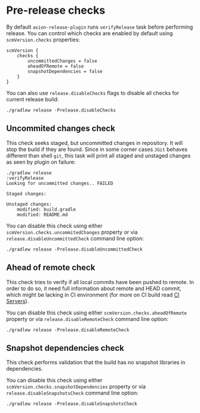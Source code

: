 # Pre-release checks

By default `axion-release-plugin` runs `verifyRelease` task before
performing release. You can control which checks are enabled by default
using `scmVersion.checks` properties:

    scmVersion {
        checks {
            uncommittedChanges = false
            aheadOfRemote = false
            snapshotDependencies = false
        }
    }

You can also use `release.disableChecks` flags to disable all checks for
current release build:

    ./gradlew release -Prelease.disableChecks

## Uncommited changes check

This check seeks staged, but uncommitted changes in repository. It will
stop the build if they are found. Since in some corner cases `JGit`
behaves different than shell `git`, this task will print all staged and
unstaged changes as seen by plugin on failure:

    ./gradlew release
    :verifyRelease
    Looking for uncommitted changes.. FAILED

    Staged changes:

    Unstaged changes:
        modified: build.gradle
        modified: README.md

You can disable this check using either
`scmVersion.checks.uncommitedChanges` property or via
`release.disableUncommittedCheck` command line option:

    ./gradlew release -Prelease.disableUncommittedCheck

## Ahead of remote check

This check tries to verify if all local commits have been pushed to
remote. In order to do so, it need full information about remote and
HEAD commit, which might be lacking in CI environment (for more on CI
build read [CI Servers](ci_servers.md)).

You can disable this check using either
`scmVersion.checks.aheadOfRemote` property or via
`release.disableRemoteCheck` command line option:

    ./gradlew release -Prelease.disableRemoteCheck

## Snapshot dependencies check

This check performs validation that the build has no snapshot libraries
in dependencies.

You can disable this check using either
`scmVersion.checks.snapshotDependencies` property or via
`release.disableSnapshotsCheck` command line option:

    ./gradlew release -Prelease.disableSnapshotsCheck
